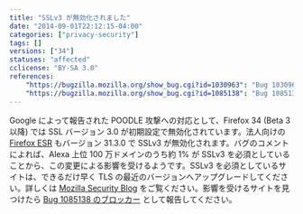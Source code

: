 ```yaml
---
title: "SSLv3 が無効化されました"
date: "2014-09-01T22:12:15-04:00"
categories: ["privacy-security"]
tags: []
versions: ["34"]
statuses: "affected"
cclicense: "BY-SA 3.0"
references:
    "https://bugzilla.mozilla.org/show_bug.cgi?id=1030963": "Bug 1030963 – (POODLE) Padding oracle attack on SSL 3.0"
    "https://bugzilla.mozilla.org/show_bug.cgi?id=1085138": "Bug 1085138 – (POODLEBITE) [META] Sites broken due to reliance on a security protocol that was obsolete last millennium"
---
```

Google によって報告された POODLE 攻撃への対応として、Firefox 34 (Beta 3 以降) では SSL バージョン 3.0 が初期設定で無効化されています。法人向けの [Firefox ESR](http://www.mozilla.jp/business/downloads/) もバージョン 31.3.0 で SSLv3 が無効化されます。バグのコメントによれば、Alexa 上位 100 万ドメインのうち約 1% が SSLv3 を必須としていることから、この変更による影響を受けるようです。SSLv3 を必須としているサイトは、できるだけ早く TLS の最近のバージョンへアップグレードしてください。詳しくは [Mozilla Security Blog](https://blog.mozilla.org/security/2014/10/14/the-poodle-attack-and-the-end-of-ssl-3-0/) をご覧ください。影響を受けるサイトを見つけたら [Bug 1085138 のブロッカー](https://bugzilla.mozilla.org/showdependencytree.cgi?id=1085138) として報告してください。
